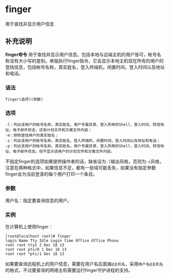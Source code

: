 finger
===

用于查找并显示用户信息

## 补充说明

**finger命令** 用于查找并显示用户信息。包括本地与远端主机的用户皆可，帐号名称没有大小写的差别。单独执行finger指令，它会显示本地主机现在所有的用户的登陆信息，包括帐号名称，真实姓名，登入终端机，闲置时间，登入时间以及地址和电话。

### 语法  

```
finger(选项)(参数)
```

### 选项  

```
-l：列出该用户的帐号名称，真实姓名，用户专属目录，登入所用的Shell，登入时间，转信地址，电子邮件状态，还有计划文件和方案文件内容；
-m：排除查找用户的真实姓名；
-s：列出该用户的帐号名称，真实姓名，登入终端机，闲置时间，登入时间以及地址和电话；
-p：列出该用户的帐号名称，真实姓名，用户专属目录，登入所用的Shell，登入时间，转信地址，电子邮件状态，但不显示该用户的计划文件和方案文件内容。
```

不指定finger的选项如果提供操作者的话，缺省设为`-l`输出风格，否则为`-s`风格，注意在两种格式中，如果信息不足，都有一些域可能丢失，如果没有指定参数finger会为当前登录的每个用户打印一个条目。

### 参数  

用户名：指定要查询信息的用户。

### 实例  

在计算机上使用finger：

```
[root@localhost root]# finger
login Name Tty Idle Login time Office Office Phone
root root tty1 2 Dec 18 13
root root pts/0 1 Dec 18 13
root root *pts/1 Dec 18 13
```

如果要查询远程机上的用户信息，需要在用户名后面接`@主机名`，采用`用户名@主机名`的格式，不过要查询的网络主机需要运行finger守护进程的支持。


<!-- Linux命令行搜索引擎：https://jaywcjlove.github.io/linux-command/ -->